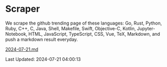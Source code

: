 # Scraper

We scrape the github trending page of these languages: Go, Rust, Python, Ruby, C++, C, Java, Shell, Makefile, Swift, Objective-C, Kotlin, Jupyter-Notebook, HTML, JavaScript, TypeScript, CSS, Vue, TeX, Markdown, and push a markdown result everyday.

[2024-07-21.md](https://github.com/yangwenmai/github-trending-backup/blob/master/2024-07-21.md)

Last Updated: 2024-07-21 04:00:13